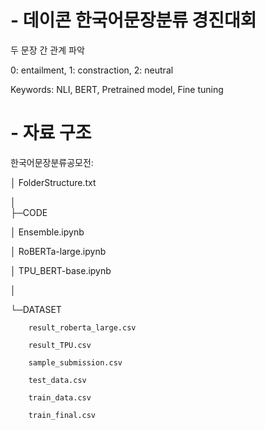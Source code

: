 # - 데이콘 한국어문장분류 경진대회
두 문장 간 관계 파악

0: entailment, 1: constraction, 2: neutral


Keywords: NLI, BERT, Pretrained model, Fine tuning



# - 자료 구조
한국어문장분류공모전:

│  FolderStructure.txt


│  
├─CODE

│      Ensemble.ipynb

│      RoBERTa-large.ipynb

│      TPU_BERT-base.ipynb

│      

└─DATASET

        result_roberta_large.csv
        
        result_TPU.csv
        
        sample_submission.csv
        
        test_data.csv
        
        train_data.csv
        
        train_final.csv
        
